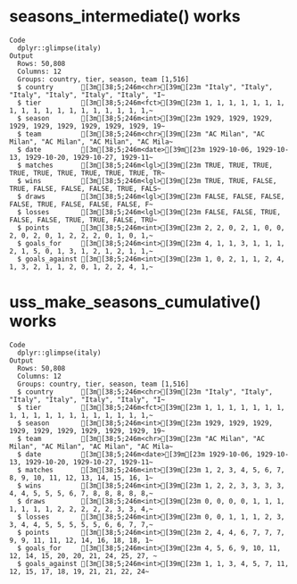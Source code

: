 # seasons_intermediate() works

    Code
      dplyr::glimpse(italy)
    Output
      Rows: 50,808
      Columns: 12
      Groups: country, tier, season, team [1,516]
      $ country       [3m[38;5;246m<chr>[39m[23m "Italy", "Italy", "Italy", "Italy", "Italy", "Italy", "I~
      $ tier          [3m[38;5;246m<fct>[39m[23m 1, 1, 1, 1, 1, 1, 1, 1, 1, 1, 1, 1, 1, 1, 1, 1, 1, 1, 1,~
      $ season        [3m[38;5;246m<int>[39m[23m 1929, 1929, 1929, 1929, 1929, 1929, 1929, 1929, 1929, 19~
      $ team          [3m[38;5;246m<chr>[39m[23m "AC Milan", "AC Milan", "AC Milan", "AC Milan", "AC Mila~
      $ date          [3m[38;5;246m<date>[39m[23m 1929-10-06, 1929-10-13, 1929-10-20, 1929-10-27, 1929-11~
      $ matches       [3m[38;5;246m<lgl>[39m[23m TRUE, TRUE, TRUE, TRUE, TRUE, TRUE, TRUE, TRUE, TRUE, TR~
      $ wins          [3m[38;5;246m<lgl>[39m[23m TRUE, TRUE, FALSE, TRUE, FALSE, FALSE, FALSE, TRUE, FALS~
      $ draws         [3m[38;5;246m<lgl>[39m[23m FALSE, FALSE, FALSE, FALSE, TRUE, FALSE, FALSE, FALSE, F~
      $ losses        [3m[38;5;246m<lgl>[39m[23m FALSE, FALSE, TRUE, FALSE, FALSE, TRUE, TRUE, FALSE, TRU~
      $ points        [3m[38;5;246m<int>[39m[23m 2, 2, 0, 2, 1, 0, 0, 2, 0, 2, 0, 1, 2, 2, 2, 0, 1, 0, 1,~
      $ goals_for     [3m[38;5;246m<int>[39m[23m 4, 1, 1, 3, 1, 1, 1, 2, 1, 5, 0, 1, 3, 1, 2, 1, 2, 1, 1,~
      $ goals_against [3m[38;5;246m<int>[39m[23m 1, 0, 2, 1, 1, 2, 4, 1, 3, 2, 1, 1, 2, 0, 1, 2, 2, 4, 1,~

# uss_make_seasons_cumulative() works

    Code
      dplyr::glimpse(italy)
    Output
      Rows: 50,808
      Columns: 12
      Groups: country, tier, season, team [1,516]
      $ country       [3m[38;5;246m<chr>[39m[23m "Italy", "Italy", "Italy", "Italy", "Italy", "Italy", "I~
      $ tier          [3m[38;5;246m<fct>[39m[23m 1, 1, 1, 1, 1, 1, 1, 1, 1, 1, 1, 1, 1, 1, 1, 1, 1, 1, 1,~
      $ season        [3m[38;5;246m<int>[39m[23m 1929, 1929, 1929, 1929, 1929, 1929, 1929, 1929, 1929, 19~
      $ team          [3m[38;5;246m<chr>[39m[23m "AC Milan", "AC Milan", "AC Milan", "AC Milan", "AC Mila~
      $ date          [3m[38;5;246m<date>[39m[23m 1929-10-06, 1929-10-13, 1929-10-20, 1929-10-27, 1929-11~
      $ matches       [3m[38;5;246m<int>[39m[23m 1, 2, 3, 4, 5, 6, 7, 8, 9, 10, 11, 12, 13, 14, 15, 16, 1~
      $ wins          [3m[38;5;246m<int>[39m[23m 1, 2, 2, 3, 3, 3, 3, 4, 4, 5, 5, 5, 6, 7, 8, 8, 8, 8, 8,~
      $ draws         [3m[38;5;246m<int>[39m[23m 0, 0, 0, 0, 1, 1, 1, 1, 1, 1, 1, 2, 2, 2, 2, 2, 3, 3, 4,~
      $ losses        [3m[38;5;246m<int>[39m[23m 0, 0, 1, 1, 1, 2, 3, 3, 4, 4, 5, 5, 5, 5, 5, 6, 6, 7, 7,~
      $ points        [3m[38;5;246m<int>[39m[23m 2, 4, 4, 6, 7, 7, 7, 9, 9, 11, 11, 12, 14, 16, 18, 18, 1~
      $ goals_for     [3m[38;5;246m<int>[39m[23m 4, 5, 6, 9, 10, 11, 12, 14, 15, 20, 20, 21, 24, 25, 27, ~
      $ goals_against [3m[38;5;246m<int>[39m[23m 1, 1, 3, 4, 5, 7, 11, 12, 15, 17, 18, 19, 21, 21, 22, 24~

